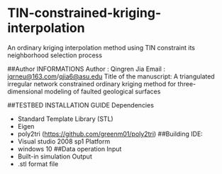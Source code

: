 # TIN-constrained-kriging-interpolation
An ordinary kriging interpolation method using TIN constraint its neighborhood selection process


##Author INFORMATIONS
Author :  Qingren Jia
Email   :   jqrneu@163.com/qjia6@asu.edu
Title of the manuscript: A triangulated irregular network constrained ordinary kriging method for three-dimensional modeling of faulted geological surfaces

##TESTBED INSTALLATION GUIDE
Dependencies
- Standard Template Library (STL)
- Eigen
- poly2tri (https://github.com/greenm01/poly2tri)
##Building
IDE:
- Visual studio 2008 sp1
Platform
- windows 10
##Data operation
Input
- Built-in simulation
Output
- .stl format file
